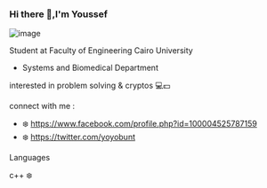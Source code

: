 ### Hi there 👋,I'm Youssef


![image](https://user-images.githubusercontent.com/83988379/125638805-03c8590f-62d9-47ad-8c1a-5fa21c414e1e.png)

 Student at Faculty of Engineering Cairo University
 - Systems and Biomedical Department 
 
 interested in problem solving & cryptos 💻💵
 
 
connect with me :
- ❄️ https://www.facebook.com/profile.php?id=100004525787159
- ❄️ https://twitter.com/yoyobunt


 Languages 
 
c++ ❄️
